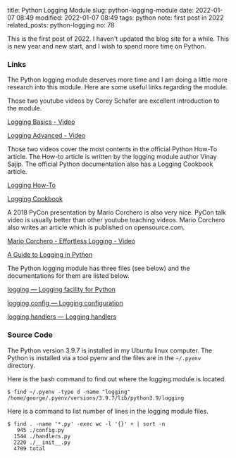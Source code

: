 title: Python Logging Module
slug: python-logging-module
date: 2022-01-07 08:49
modified: 2022-01-07 08:49
tags: python
note: first post in 2022
related_posts: python-logging
no: 78

This is the first post of 2022.  I haven't updated the blog site for a while. 
This is new year and new start, and I wish to spend more time on 
Python. 

### Links

The Python logging module deserves more time and I am doing a little more research 
into this module. Here are some useful links regarding the module. 

Those two youtube videos by Corey Schafer are excellent introduction to the module. 

[Logging Basics - Video](https://youtu.be/-ARI4Cz-awo)

[Logging Advanced - Video](https://youtu.be/jxmzY9soFXg?list=TLPQMDcwMTIwMjLZ4KpK-A_TWw)

Those two videos cover the most contents in the official Python How-To article. 
The How-to article is written by the logging module author Vinay Sajip. The official Python documentation also has a Logging Cookbook article. 

[Logging How-To](https://docs.python.org/3/howto/logging.html)

[Logging Cookbook](https://docs.python.org/3/howto/logging-cookbook.html#logging-cookbook)

A 2018 PyCon presentation by Mario Corchero is also very nice.  PyCon talk video is usually better than 
other youtube teaching videos. Mario Corchero also writes an article which is published on opensource.com. 

[Mario Corchero - Effortless Logging - Video](https://youtu.be/Pbz1fo7KlGg?list=TLPQMDcwMTIwMjLZ4KpK-A_TWw)

[A Guide to Logging in Python](https://opensource.com/article/17/9/python-logging)

The Python logging module has three files (see below) and the documentations for 
them are listed below. 

[logging — Logging facility for Python](https://docs.python.org/3/library/logging.html)

[logging.config — Logging configuration](https://docs.python.org/3/library/logging.config.html#module-logging.config)

[logging.handlers — Logging handlers](https://docs.python.org/3/library/logging.handlers.html#module-logging.handlers)


### Source Code

The Python version 3.9.7 is installed in my Ubuntu linux computer. The Python is 
installed via a tool pyenv and the files are in the `~/.pyenv` directory. 

Here is the bash command to find out where the logging module is located. 

```
$ find ~/.pyenv -type d -name "logging"
/home/george/.pyenv/versions/3.9.7/lib/python3.9/logging
```

Here is a command to list number of lines in the logging module files. 

```
$ find . -name '*.py' -exec wc -l '{}' + | sort -n
   945 ./config.py
  1544 ./handlers.py
  2220 ./__init__.py
  4709 total
```




